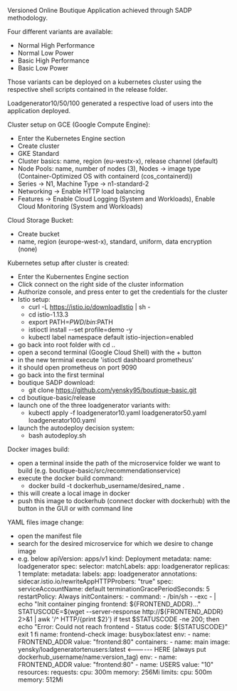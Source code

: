 Versioned Online Boutique Application achieved through SADP methodology. 

Four different variants are available:
- Normal High Performance
- Normal Low Power
- Basic High Performance 
- Basic Low Power

Those variants can be deployed on a kubernetes cluster using the respective shell scripts contained in the release folder. 

Loadgenerator10/50/100 generated a respective load of users into the application deployed. 

Cluster setup on GCE (Google Compute Engine):

- Enter the Kubernetes Engine section 
- Create cluster 
- GKE Standard
- Cluster basics: name, region (eu-westx-x), release channel (default)
- Node Pools: name, number of nodes (3), Nodes -> image type (Container-Optimized OS with containerd (cos_containerd))
- Series -> N1, Machine Type -> n1-standard-2
- Networking -> Enable HTTP load balancing
- Features -> Enable Cloud Logging (System and Workloads), Enable Cloud Monitoring (System and Workloads)

Cloud Storage Bucket:

- Create bucket
- name, region (europe-west-x), standard, uniform, data encryption (none)

Kubernetes setup after cluster is created:

- Enter the Kubernentes Engine section
- Click connect on the right side of the cluster information 
- Authorize console, and press enter to get the credentials for the cluster
- Istio setup:
  - curl -L https://istio.io/downloadIstio | sh -
  - cd istio-1.13.3
  - export PATH=$PWD/bin:$PATH
  - istioctl install --set profile=demo -y
  - kubectl label namespace default istio-injection=enabled
- go back into root folder with cd ..
- open a second terminal (Google Cloud Shell) with the + button
- in the new terminal execute 'istioctl dashboard prometheus'
- it should open prometheus on port 9090
- go back into the first terminal
- boutique SADP download:
  - git clone https://github.com/yensky95/boutique-basic.git
- cd boutique-basic/release
- launch one of the three loadgenerator variants with:
  - kubectl apply -f loadgenerator10.yaml
                     loadgenerator50.yaml
                     loadgenerator100.yaml
- launch the autodeploy decision system:
  - bash autodeploy.sh

Docker images build:

- open a terminal inside the path of the microservice folder we want to build (e.g. boutique-basic/src/recommendationservice)
- execute the docker build command:
  -  docker build -t dockerhub_username/desired_name .
- this will create a local image in docker
- push this image to dockerhub (connect docker with dockerhub) with the button in the GUI or with command line 

YAML files image change:

- open the manifest file 
- search for the desired microservice for which we desire to change image
- e.g. below
apiVersion: apps/v1
kind: Deployment
metadata:
  name: loadgenerator
spec:
  selector:
    matchLabels:
      app: loadgenerator
  replicas: 1
  template:
    metadata:
      labels:
        app: loadgenerator
      annotations:
        sidecar.istio.io/rewriteAppHTTPProbers: "true"
    spec:
      serviceAccountName: default
      terminationGracePeriodSeconds: 5
      restartPolicy: Always
      initContainers:
      - command:
        - /bin/sh
        - -exc
        - |
          echo "Init container pinging frontend: ${FRONTEND_ADDR}..."
          STATUSCODE=$(wget --server-response http://${FRONTEND_ADDR} 2>&1 | awk '/^  HTTP/{print $2}')
          if test $STATUSCODE -ne 200; then
              echo "Error: Could not reach frontend - Status code: ${STATUSCODE}"
              exit 1
          fi
        name: frontend-check
        image: busybox:latest
        env:
        - name: FRONTEND_ADDR
          value: "frontend:80"
      containers:
      - name: main
        image: yensky/loadgeneratortenusers:latest  <------ HERE (always put dockerhub_username/name:version_tag)
        env:
        - name: FRONTEND_ADDR
          value: "frontend:80"
        - name: USERS
          value: "10"
        resources:
          requests:
            cpu: 300m
            memory: 256Mi
          limits:
            cpu: 500m
            memory: 512Mi


